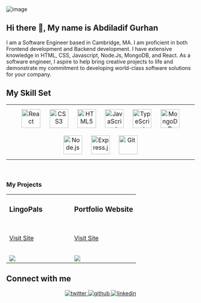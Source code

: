 ![image](https://github.com/user-attachments/assets/00c8fa0e-e539-4675-94e1-a2b77581d789)
## Hi there 👋, My name is Abdiladif Gurhan
I am a Software Engineer based in Cambridge, MA. I am proficient in both Frontend development and Backend development. I have extensive knowledge in HTML, CSS, Javascript, Node.Js, MongoDB, and React. As a software engineer, I aspire to help bring creative projects to life and demonstrate my commitment to developing world-class software solutions for your company.


## My Skill Set  
<table><tr><td valign="top" width="33%">
 
 
<div align="center">  
<img style="margin: 10px" src="https://profilinator.rishav.dev/skills-assets/react-original-wordmark.svg" alt="React" height="50" />   
<img style="margin: 10px" src="https://profilinator.rishav.dev/skills-assets/css3-original-wordmark.svg" alt="CSS3" height="50" />  
<img style="margin: 10px" src="https://profilinator.rishav.dev/skills-assets/html5-original-wordmark.svg" alt="HTML5" height="50" />  
<img style="margin: 10px" src="https://profilinator.rishav.dev/skills-assets/javascript-original.svg" alt="JavaScript" height="50" />   
<img style="margin: 10px" src="https://profilinator.rishav.dev/skills-assets/typescript-original.svg" alt="TypeScript" height="50" />  
<img style="margin: 10px" src="https://profilinator.rishav.dev/skills-assets/mongodb-original-wordmark.svg" alt="MongoDB" height="50" />  
<img style="margin: 10px" src="https://profilinator.rishav.dev/skills-assets/nodejs-original-wordmark.svg" alt="Node.js" height="50" />  
<img style="margin: 10px" src="https://profilinator.rishav.dev/skills-assets/express-original-wordmark.svg" alt="Express.js" height="50" />  
<img style="margin: 10px" src="https://profilinator.rishav.dev/skills-assets/git-scm-icon.svg" alt="Git" height="50" />
</div>
</td></tr></table> 

<br/>

### My Projects 
<article>
      <div>
  <div>
<table>
  <tbody><tr>
    <td width="50%" valign="top">
      <h3><a></a>LingoPals</h3> 
        <br>
        <p><a href="https://lingo-pals-992604e5aee9.herokuapp.com/" rel="nofollow">Visit Site</a></p>
        <br>
        <a href="#" rel="nofollow">
            <img src="https://media1.giphy.com/media/v1.Y2lkPTc5MGI3NjExc2xsdW1oNXE5aXk1NmsxYzU5NGt5ZTA3djVneW0wamdiZnR1ODgwbiZlcD12MV9pbnRlcm5hbF9naWZfYnlfaWQmY3Q9Zw/3YIwqPhhiDr7xNXrZA/giphy.gif" style="max-width:100%;">
        </a>
<!--         <p><strong>HTML, CSS, Javascript, Node.js, Express.js </strong> - </p> -->
    </td>
   <td width="50%" valign="top">
      <h3><a></a>Portfolio Website </h3> 
        <br>
        <p><a href="abdiladif-gurhan.netlify.app" rel="nofollow">Visit Site</a></p>
        <br>
        <a href="#" rel="nofollow">
         <img src = "https://media2.giphy.com/media/v1.Y2lkPTc5MGI3NjExMTMyNzB3bW9ubXIzY2h5OTlmMXM1OW0yMTYycGVhYndweDduemg2byZlcD12MV9pbnRlcm5hbF9naWZfYnlfaWQmY3Q9Zw/OGUJ8T7cQBo4DNLTv5/giphy.gif" style="max-width:100%;">
         </a>
<!--         <p><strong>HTML, CSS, Javascript, Node.js, Express.js </strong> - </p> -->
    </td>
  </tr>
</tbody></table>
</article>
      </div>
  </div>
 
## Connect with me  

<div align="center">
<a href="https://x.com/AbdiladifG13831" target="_blank">
<img src=https://img.shields.io/badge/twitter-%2300acee.svg?&style=for-the-badge&logo=twitter&logoColor=white alt=twitter />
</a>
<a href="https://github.com/AbdiladifG target="_blank">
<img src=https://img.shields.io/badge/github-%2324292e.svg?&style=for-the-badge&logo=github&logoColor=white alt=github />
</a>
<a href="https://www.linkedin.com/in/abdiladif-gurhan/" target="_blank">
<img src=https://img.shields.io/badge/linkedin-%231E77B5.svg?&style=for-the-badge&logo=linkedin&logoColor=white alt=linkedin  />
</a>  
</div>  
<br/>

<!--
**AbdiladifG/AbdiladifG** is a ✨ _special_ ✨ repository because its `README.md` (this file) appears on your GitHub profile.

Here are some ideas to get you started:

- 🔭 I’m currently working on ...
- 🌱 I’m currently learning ...
- 👯 I’m looking to collaborate on ...
- 🤔 I’m looking for help with ...
- 💬 Ask me about ...
- 📫 How to reach me: ...
- 😄 Pronouns: ...
- ⚡ Fun fact: ...
-->
